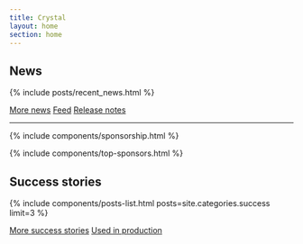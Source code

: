 ```yaml
---
title: Crystal
layout: home
section: home
---
```


<h2 class="visually-hidden">News</h2>

{% include posts/recent_news.html %}

<div class="link-actions">
  <a href="/blog/">More news</a>
  <a href="/feed.xml">Feed</a>
  <a href="/releases/">Release notes</a>
</div>

<hr class="full-width-rule">

{% include components/sponsorship.html %}

{% include components/top-sponsors.html %}

## Success stories

{% include components/posts-list.html posts=site.categories.success limit=3 %}

<div class="link-actions">
  <a href="/success-stories/">More success stories</a>
  <a href="/used_in_prod/">Used in production</a>
</div>
